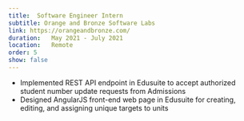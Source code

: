 ```yaml
---
title:  Software Engineer Intern
subtitle: Orange and Bronze Software Labs
link: https://orangeandbronze.com/
duration:   May 2021 - July 2021
location:   Remote
order: 5
show: false
---
```


- Implemented REST API endpoint in Edusuite to accept authorized student number update requests from Admissions
- Designed AngularJS front-end web page in Edusuite for creating, editing, and assigning unique targets to units